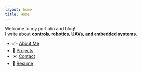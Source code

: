 ```yaml
---
layout: home
title: Home
---
```


Welcome to my portfolio and blog!  
I write about **controls, robotics, UAVs, and embedded systems**.  

- 👉 [About Me](about)  
- 🚀 [Projects](projects)  
- ✉️ [Contact](contact)  
- 📄 [Resume](resume)  
